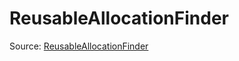 # ReusableAllocationFinder

Source: [ReusableAllocationFinder](../../csrc/device_lower/pass/alias_memory.cpp#L1098)
